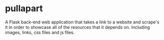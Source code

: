 # pullapart

A Flask back-end web application that takes a link to a website and scrape's it in order to showcase all of the resources that it depends on. Including images, links, css files and js files.
